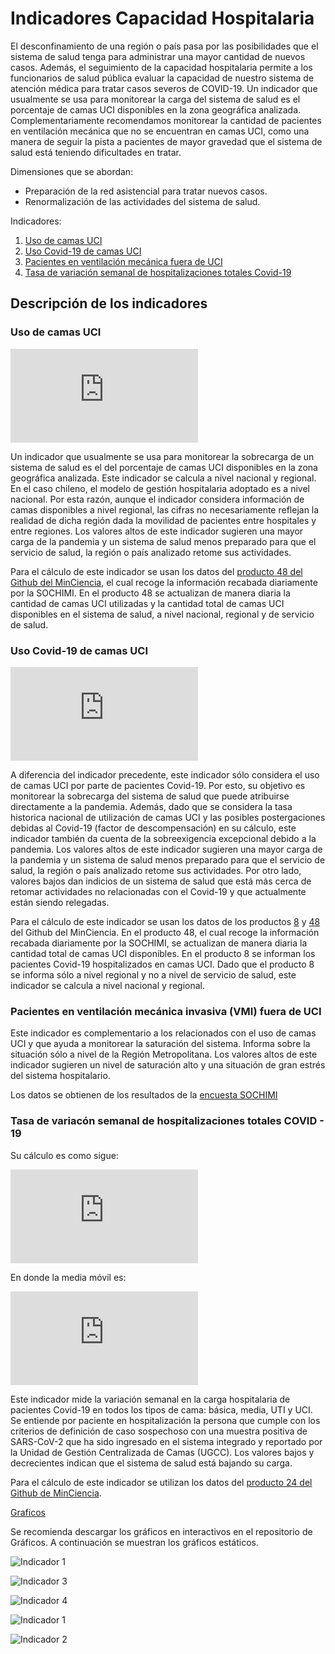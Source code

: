 # Indicadores Capacidad Hospitalaria

El desconfinamiento de una región o país pasa por las posibilidades que el sistema de salud tenga para administrar una mayor cantidad de nuevos casos. Además, el seguimiento de la capacidad hospitalaria permite a los funcionarios de salud pública evaluar la capacidad de nuestro sistema de atención médica para tratar casos severos de COVID-19. Un indicador que usualmente se usa para monitorear la carga del sistema de salud es el porcentaje de camas UCI disponibles en la zona geográfica analizada. Complementariamente recomendamos monitorear la cantidad de pacientes en ventilación mecánica que no se encuentran en camas UCI, como una manera de seguir la pista a pacientes de mayor gravedad que el sistema de salud está teniendo dificultades en tratar.

 Dimensiones que se abordan:

- Preparación de la red asistencial para tratar nuevos casos.
- Renormalización de las actividades del sistema de salud.

Indicadores:

1. [Uso de camas UCI](https://github.com/ccuadradon/ICOVID/tree/master/dimension4/uci)
2. [Uso Covid-19 de camas UCI](https://github.com/ccuadradon/ICOVID/tree/master/dimension4/ucicovid)
3. [Pacientes en ventilación mecánica fuera de UCI](https://github.com/ccuadradon/ICOVID/tree/master/dimension4/varhosp)
4. [Tasa de variación semanal de hospitalizaciones totales Covid-19](https://github.com/ccuadradon/ICOVID/tree/master/dimension4/vmnouci)

## Descripción de los indicadores

### Uso de camas UCI

![equation](https://latex.codecogs.com/svg.latex?%5Ctext%7B%25%20Uso%20de%20camas%20UCI%20%28d%5C%27ia%20n%29%7D%20%3D%20100%20%5Ctimes%20%5Cfrac%7B%5Ctext%7BCantidad%20de%20camas%20UCI%20utilizadas%20en%20el%20d%5C%27ia%20n%7D%7D%7B%5Ctext%7BCantidad%20de%20camas%20disponibles%20en%20el%20d%5C%27ia%20n%7D%7D)

Un indicador que usualmente se usa para monitorear la sobrecarga de un sistema de salud es el del porcentaje de camas UCI disponibles en la zona geográfica analizada.  Este indicador se calcula a nivel nacional y regional. En el caso chileno, el modelo de gestión hospitalaria adoptado es a nivel nacional. Por esta razón, aunque el indicador considera información de camas disponibles a nivel regional, las cifras no necesariamente reflejan la realidad de dicha región dada la movilidad de pacientes entre hospitales y entre regiones. Los valores altos de este indicador sugieren una mayor carga de la pandemia y un sistema de salud menos preparado para que el servicio de salud, la región o país analizado retome sus actividades.

Para el cálculo de este indicador se usan los datos del [producto 48 del Github del MinCiencia](https://github.com/MinCiencia/Datos-COVID19/tree/master/output/producto48), el cual recoge la información recabada diariamente por la SOCHIMI. En el producto 48 se actualizan de manera diaria la cantidad de camas UCI utilizadas y la cantidad total de camas UCI disponibles en el sistema de salud, a nivel nacional, regional y de servicio de salud.

### Uso Covid-19 de camas UCI

![equation](https://latex.codecogs.com/svg.latex?%5Ctext%7B%25%20Uso%20Covid%2019%20de%20camas%20UCI%20d%5C%27ia%20n%7D%20%3D%20%5Cfrac%7B%5Ctext%7BCantidad%20de%20pacientes%20Covid19%20en%20UCI%20utilizadas%20en%20el%20d%5C%27ia%20n%7D%7D%7B%5Ctext%7BCantidad%20de%20camas%20UCI%7D%20%5Ctimes%20%281%20-%20max%28%5Ctext%7BTasa%20de%20ocupaci%5C%27on%20hist%5C%27orica%20de%20camas%20UCI%20%7D%20-%20%5Ctext%7Bfactor%20de%20descompensaci%5C%27on%7D%2C0%29%29%7D)

A diferencia del indicador precedente, este indicador sólo considera el uso de camas UCI por parte de pacientes Covid-19. Por esto, su objetivo es monitorear la sobrecarga del sistema de salud que puede atribuirse directamente a la pandemia. Además, dado que se considera la tasa historica nacional de utilización de camas UCI y las posibles postergaciones debidas al Covid-19 (factor de descompensación) en su cálculo, este indicador también da cuenta de la sobreexigencia excepcional debido a la pandemia. Los valores altos de este indicador sugieren una mayor carga de la pandemia y un sistema de salud menos preparado para que el servicio de salud, la región o país analizado retome sus actividades. Por otro lado, valores bajos dan indicios de un sistema de salud que está más cerca de retomar actividades no relacionadas con el Covid-19 y que actualmente están siendo relegadas.

Para el cálculo de este indicador se usan los datos de los productos [8](https://github.com/MinCiencia/Datos-COVID19/tree/master/output/producto8) y  [48](https://github.com/MinCiencia/Datos-COVID19/tree/master/output/producto48) del Github del MinCiencia. En el producto 48, el cual recoge la información recabada diariamente por la SOCHIMI, se actualizan de manera diaria la cantidad total de camas UCI disponibles. En el producto 8 se informan los pacientes Covid-19 hospitalizados en camas UCI. Dado que el producto 8 se informa sólo a nivel regional y no a nivel de servicio de salud, este indicador se calcula a nivel nacional y regional.

### Pacientes en ventilación mecánica invasiva (VMI) fuera de UCI

Este indicador es complementario a los relacionados con el uso de camas UCI y que ayuda a monitorear la saturación del sistema. Informa sobre la situación sólo a nivel de la Región Metropolitana. Los valores altos de este indicador sugieren un nivel de saturación alto y una situación de gran estrés del sistema hospitalario.

Los datos se obtienen de los resultados de la [encuesta SOCHIMI](https://github.com/jorgeperezrojas/covid19-data/blob/master/csv/encuesta_sochimi.csv)

### Tasa de variacón semanal de hospitalizaciones  totales COVID - 19

Su cálculo es como sigue:

![equation](https://latex.codecogs.com/svg.latex?%5Ctext%7BTasa%20de%20variaci%5C%27on%20semanal%20hospitalizaciones%20totales%20Covid%2019%20%28d%5C%27ia%20n%29%7D%20%3D%20%5Cfrac%7B%5Ctext%7Bmedia%20m%5C%27ovil%28d%5C%27ia%20n%29%7D%20-%20%5Ctext%7Bmedia%20m%5C%27ovil%28d%5C%27ia%20n%20-%207%29%7D%20%7D%7B%5Ctext%7Bmedia%20m%5C%27ovil%28d%5C%27ia%20n%20-%207%29%7D%7D)

En donde la media móvil es:

![equation](https://latex.codecogs.com/svg.latex?%5Ctext%7Bmedia%20m%5C%27ovil%28d%5C%27ia%20n%29%7D%20%3D%20%5Cdfrac%7B%5Csum_%7Bi%20%3D%20n%20-%202%7D%5E%7Bn%7D%20%5Ctext%7BCantidad%20de%20hospitalizaciones%20totales%20Covid%2019%20%28d%5C%27ia%20i%29%7D%7D%7B3%7D)

Este indicador mide la variación semanal en la carga hospitalaria de pacientes Covid-19 en todos los tipos de cama: básica, media, UTI y UCI. Se entiende por paciente en hospitalización la persona que cumple con los criterios de definición de caso sospechoso con una muestra positiva de SARS-CoV-2 que ha sido ingresado en el sistema integrado y reportado por la Unidad de Gestión Centralizada de Camas (UGCC). Los valores bajos y decrecientes indican que el sistema de salud está bajando su carga.

Para el cálculo de este indicador se utilizan los datos del [producto 24 del Github de MinCiencia](https://github.com/MinCiencia/Datos-COVID19/tree/master/output/producto24).

[Graficos](https://github.com/ccuadradon/ICOVID/tree/master/dimension4/Gr%C3%A1ficos)

Se recomienda descargar los gráficos en interactivos en el repositorio de Gráficos. A continuación se muestran los gráficos estáticos.

![Indicador 1](https://github.com/ccuadradon/ICOVID/blob/master/dimension4/Gr%C3%A1ficos/Indicador1Nacional.svg)

![Indicador 3](https://github.com/ccuadradon/ICOVID/blob/master/dimension4/Gr%C3%A1ficos/Indicador3.svg)

![Indicador 4](https://github.com/ccuadradon/ICOVID/blob/master/dimension4/Gr%C3%A1ficos/Indicador4.svg)

![Indicador 1](https://github.com/ccuadradon/ICOVID/blob/master/dimension4/Gr%C3%A1ficos/Indicador1.svg)

![Indicador 2](https://github.com/ccuadradon/ICOVID/blob/master/dimension4/Gr%C3%A1ficos/Indicador2.svg)
